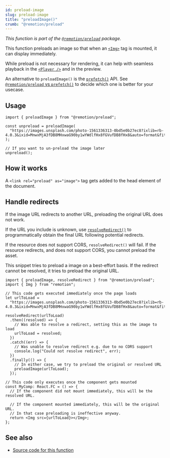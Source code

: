 ```yaml
---
id: preload-image
slug: preload-image
title: "preloadImage()"
crumb: "@remotion/preload"
---
```


_This function is part of the [`@remotion/preload`](/docs/preload) package._

This function preloads an image so that when an [`<Img>`](/docs/img) tag is mounted, it can display immediately.

While preload is not necessary for rendering, it can help with seamless playback in the [`<Player />`](/docs/player) and in the preview.

An alternative to `preloadImage()` is the [`prefetch()`](/docs/prefetch) API. See [`@remotion/preload` vs `prefetch()`](/docs/player/preloading#remotionpreload-vs-prefetch) to decide which one is better for your usecase.

## Usage

```tsx twoslash
import { preloadImage } from "@remotion/preload";

const unpreload = preloadImage(
  "https://images.unsplash.com/photo-1561336313-0bd5e0b27ec8?ixlib=rb-4.0.3&ixid=MnwxMjA3fDB8MHxwaG90by1wYWdlfHx8fGVufDB8fHx8&auto=format&fit=crop&w=1740&q=80"
);

// If you want to un-preload the image later
unpreload();
```

## How it works

A `<link rel="preload" as="image">` tag gets added to the head element of the document.

## Handle redirects

If the image URL redirects to another URL, preloading the original URL does not work.

If the URL you include is unknown, use [`resolveRedirect()`](/docs/preload/resolve-redirect) to programmatically obtain the final URL following potential redirects.

If the resource does not support CORS, `resolveRedirect()` will fail. If the resource redirects, and does not support CORS, you cannot preload the asset.

This snippet tries to preload a image on a best-effort basis. If the redirect cannot be resolved, it tries to preload the original URL.

```tsx twoslash
import { preloadImage, resolveRedirect } from "@remotion/preload";
import { Img } from "remotion";

// This code gets executed immediately once the page loads
let urlToLoad =
  "https://images.unsplash.com/photo-1561336313-0bd5e0b27ec8?ixlib=rb-4.0.3&ixid=MnwxMjA3fDB8MHxwaG90by1wYWdlfHx8fGVufDB8fHx8&auto=format&fit=crop&w=1740&q=80";

resolveRedirect(urlToLoad)
  .then((resolved) => {
    // Was able to resolve a redirect, setting this as the image to load
    urlToLoad = resolved;
  })
  .catch((err) => {
    // Was unable to resolve redirect e.g. due to no CORS support
    console.log("Could not resolve redirect", err);
  })
  .finally(() => {
    // In either case, we try to preload the original or resolved URL
    preloadImage(urlToLoad);
  });

// This code only executes once the component gets mounted
const MyComp: React.FC = () => {
  // If the component did not mount immediately, this will be the resolved URL.

  // If the component mounted immediately, this will be the original URL.
  // In that case preloading is ineffective anyway.
  return <Img src={urlToLoad}></Img>;
};
```

## See also

- [Source code for this function](https://github.com/remotion-dev/remotion/blob/main/packages/preload/src/preload-image.ts)
